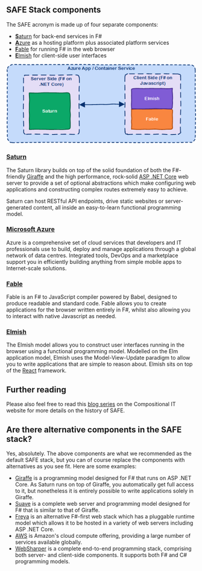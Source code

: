 ## SAFE Stack components

The SAFE acronym is made up of four separate components:

* [**S**aturn](#saturn) for back-end services in F#
* [**A**zure](#microsoft-azure) as a hosting platform plus associated platform services
* [**F**able](#fable) for running F# in the web browser
* [**E**lmish](#elmish) for client-side user interfaces

![](img/safe-1.png)

### [Saturn](component-saturn.md)
The Saturn library builds on top of the solid foundation of both the F#-friendly [Giraffe](https://github.com/giraffe-fsharp/Giraffe) and the high performance, rock-solid [ASP .NET Core](https://docs.microsoft.com/en-us/aspnet/core/?view=aspnetcore-2.1) web server to provide a set of optional abstractions which make configuring web applications and constructing complex routes extremely easy to achieve.

Saturn can host RESTful API endpoints, drive static websites or server-generated content, all inside an easy-to-learn functional programming model.

### [Microsoft Azure](component-azure.md)
Azure is a comprehensive set of cloud services that developers and IT professionals use to build, deploy and manage applications through a global network of data centres. Integrated tools, DevOps and a marketplace support you in efficiently building anything from simple mobile apps to Internet-scale solutions.

### [Fable](component-fable.md)
Fable is an F# to JavaScript compiler powered by Babel, designed to produce readable and standard code. Fable allows you to create applications for the browser written entirely in F#, whilst also allowing you to interact with native Javascript as needed.

### [Elmish](component-elmish.md)
The Elmish model allows you to construct user interfaces running in the browser using a functional programming model. Modelled on the Elm application model, Elmish uses the Model-View-Update paradigm to allow you to write applications that are simple to reason about. Elmish sits on top of the [React](https://reactjs.org/) framework.

## Further reading

Please also feel free to read this [blog series](https://compositional-it.com/blog/2017/09-22-safe-release/index.html) on the Compositional IT website for more details on the history of SAFE.

## Are there alternative components in the SAFE stack?
Yes, absolutely. The above components are what we recommended as the default SAFE stack, but you can of course replace the components with alternatives as you see fit. Here are some examples:

* [Giraffe](https://github.com/giraffe-fsharp/Giraffe) is a programming model designed for F# that runs on ASP .NET Core. As Saturn runs on top of Giraffe, you automatically get full access to it, but nonetheless it is entirely possible to write applications solely in Giraffe.
* [Suave](https://suave.io/) is a complete web server and programming model designed for F# that is similar to that of Giraffe.
* [Freya](https://freya.io/) is an alternative F#-first web stack which has a pluggable runtime model which allows it to be hosted in a variety of web servers including ASP .NET Core.
* [AWS](https://aws.amazon.com/) is Amazon's cloud compute offering, providing a large number of services available globally.
* [WebSharper](http://websharper.com/) is a complete end-to-end programming stack, comprising both server- and client-side components. It supports both F# and C# programming models.